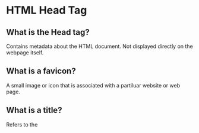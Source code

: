 # HTML Head Tag
## What is the Head tag?
Contains metadata about the HTML document. Not displayed directly on the webpage itself.
## What is a favicon?
A small image or icon that is associated with a partiluar website or web page.
## What is a title?
Refers to the <title> tag in HTML. It defines the page title, which appears on the browser tab.
## How to create a description in search engines?
A short summary of the content on a specific web page. Use "name" and "content" descriptions to properly format.
## What is meta data?
Provides information that describes and explains other data, rather than containing the actual content itself.
## What is SEO?
It is the process of imrpoving your website's visibility in search engine results pages.